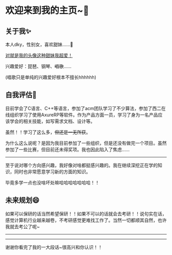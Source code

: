 # 欢迎来到我的主页~👋

## 关于我✨

本人dky，性别女，喜欢甜妹……🤔

<u>对就是我的头像这种甜妹我超爱！</u>

兴趣爱好：琵琶、钢琴、~~唱歌~~……

(唱歌只是单纯的兴趣爱好根本不擅长hhhhhh)



## 自我评估🌱

目前学会了C语言、C++等语言，参加了acm团队学习了不少算法，参加了西二在线组织学习了使用AxureRP等软件。作为产品方面一员，学习了身为一名产品应该学会的相关技能，如写需求文档、设计等。

虽然！！学习了这么多，~~但还是一无所获~~。

为什么这么说呢？是因为我目前参加了一些组织，但是还没有做完一个项目。虽然参加了一些比赛，但目前还未得奖项。我也因此陷入了焦虑……

------

至于说对哪个方向感兴趣，我好像对啥都挺感兴趣的。我在继续深挖正在学的知识，同时也非常愿意学习新的方面的知识。

毕竟多学一点也没啥坏处嘛哈哈哈哈哈哈哈！！



## 未来规划😄

如果可以保研的话当然希望保研！！如果不可以的话就会去考研！！说句实在话，感觉计算机行业越来越卷，不考研感觉更难找工作了。当然一切都顺其自然，也许我就去考公了呢~





------

------

谢谢你看完了我的一大段话~很高兴和你认识！！
